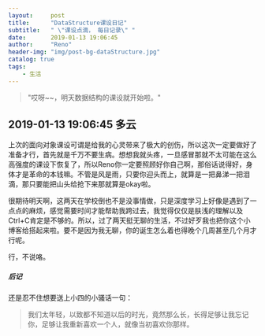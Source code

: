 ```yaml
---
layout:     post
title:      "DataStructure课设日记"
subtitle:   " \"课设点滴， 每日记录\" "
date:       2019-01-13 19:06:45
author:     "Reno"
header-img: "img/post-bg-dataStructure.jpg"
catalog: true
tags:
    - 生活
---
```


> "哎呀~~，明天数据结构的课设就开始啦。"

## 2019-01-13 19:06:45     多云

上次的面向对象课设可谓是给我的心灵带来了极大的创伤，所以这次一定要做好了准备才行，首先就是千万不要生病。想想我就头疼，一旦感冒那就不太可能在这么高强度的课设下恢复了，所以Reno你一定要照顾好你自己啊，那俗话说得好，身体才是革命的本钱嘛。不管是风是雨，只要你迎头而上，就算是一把鼻涕一把泪滴，那只要能把山头给抢下来那就算是okay啦。

很期待明天啊，这两天在学校倒也不是没事情做，只是深度学习上好像是遇到了一点点的麻烦，感觉需要时间才能帮助我跨过去，我觉得仅仅是肤浅的理解以及Ctrl+C肯定是不够的。所以，过了两天挺无聊的生活，不过好歹我也把你这个小博客给搭起来啦。要不是因为我无聊，你的诞生怎么着也得晚个几周甚至几个月才行呢。

行，不说咯。

##### 后记

还是忍不住想要送上小四的小骚话一句：

> 我们太年轻，以致都不知道以后的时光，竟然那么长，长得足够让我忘记你，足够让我重新喜欢一个人，就像当初喜欢你那样。

